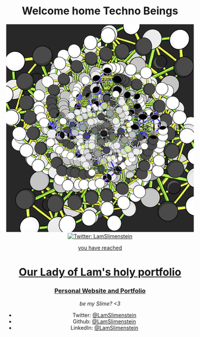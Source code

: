 <h1 align="center"> Welcome <strong>home</strong> Techno Beings </h1>
<div align="center">
  <img src="https://raw.githubusercontent.com/LamSlimenstein/Portfolio/main/Work/abyssSurfer.png" alt="Cheeks??">
  <a href="https://twitter.com/lamslimenstein" target="_blank">
    <img alt="Twitter: LamSlimenstein" src="https://raw.githubusercontent.com/LamSlimenstein/Portfolio/main/Work/splashMountainZiggurath.png/>
  </a>

![Anima in ASM](https://raw.githubusercontent.com/LamSlimenstein/Portfolio/main/Work/abyssSurfer.png)

you have reached
# Our Lady of Lam's holy portfolio 

### [Personal Website and Portfolio](LamSlimenstein.github.io)

*be my Slime? <3*
</p>

* Twitter: [@LamSlimenstein](https://twitter.com/LamSlimenstein)
* Github: [@LamSlimenstein](https://github.com/LamSlimenstein)
* LinkedIn: [@LamSlimenstein](https://linkedin.com/in/LamSlimenstein)
</div>
